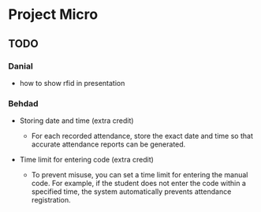# Project Micro

## TODO

### Danial

- how to show rfid in presentation

### Behdad

- Storing date and time (extra credit)
  - For each recorded attendance, store the exact date and time so that accurate attendance reports can be generated.

- Time limit for entering code (extra credit)
  - To prevent misuse, you can set a time limit for entering the manual code. For example, if the student does not enter the code within a specified time, the system automatically prevents attendance registration.

